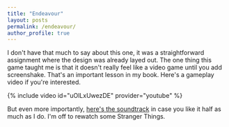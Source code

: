 ```yaml
---
title: "Endeavour"
layout: posts
permalink: /endeavour/
author_profile: true 
---
```

I don't have that much to say about this one, it was a straightforward assignment where the design was already layed out. The one thing this game taught me is that 
it doesn't really feel like a video game until you add screenshake. That's an important lesson in my book. Here's a gameplay video if you're interested. 

{% include video id="uOlLxUwezDE" provider="youtube" %}

But even more importantly, [here's the soundtrack](https://youtu.be/e9I_7eJxtZc) in case you like it half as much as I do. I'm off to rewatch some Stranger Things.
